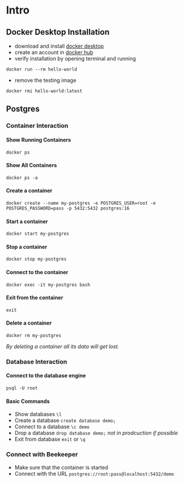 # Intro

## Docker Desktop Installation
- download and install [docker desktop](https://www.docker.com/products/docker-desktop/)
- create an account in [docker hub](https://hub.docker.com/signup)
- verify installation by opening terminal and running
```
docker run --rm hello-world
```
- remove the testing image
```
docker rmi hello-world:latest
```

## Postgres

### Container Interaction

#### Show Running Containers
```
docker ps
```

#### Show All Containers
```
docker ps -a
```

#### Create a container
```
docker create --name my-postgres -e POSTGRES_USER=root -e POSTGRES_PASSWORD=pass -p 5432:5432 postgres:16
```

#### Start a container
```
docker start my-postgres
```

#### Stop a container
```
docker stop my-postgres
```

#### Connect to the container
```
docker exec -it my-postgres bash
```

#### Exit from the container
```
exit
```

#### Delete a container
```
docker rm my-postgres
```
_By deleting a container all its data will get lost._

### Database Interaction

#### Connect to the database engine
```
psql -U root
```

#### Basic Commands
- Show databases `\l`
- Create a database `create database demo;`
- Connect to a database `\c demo`
- Drop a database `drop database demo;` _not in prodcuction if possible_
- Exit from database `exit` or `\q`

### Connect with Beekeeper
- Make sure that the container is started
- Connect with the URL `postgres://root:pass@localhost:5432/demo`
